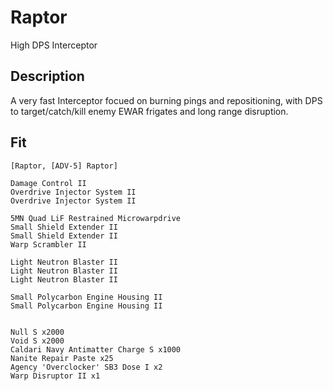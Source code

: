 # Raptor

High DPS Interceptor


## Description

A very fast Interceptor focued on burning pings and repositioning, with DPS to target/catch/kill enemy EWAR frigates and long range disruption.

## Fit

```
[Raptor, [ADV-5] Raptor]

Damage Control II
Overdrive Injector System II
Overdrive Injector System II

5MN Quad LiF Restrained Microwarpdrive
Small Shield Extender II
Small Shield Extender II
Warp Scrambler II

Light Neutron Blaster II
Light Neutron Blaster II
Light Neutron Blaster II

Small Polycarbon Engine Housing II
Small Polycarbon Engine Housing II


Null S x2000
Void S x2000
Caldari Navy Antimatter Charge S x1000
Nanite Repair Paste x25
Agency 'Overclocker' SB3 Dose I x2
Warp Disruptor II x1
```
